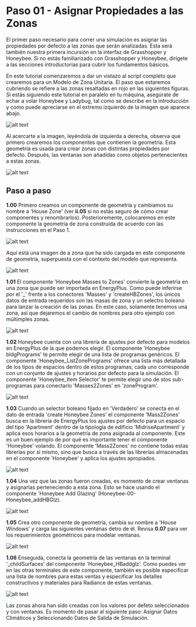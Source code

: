 Paso 01 - Asignar Propiedades a las Zonas
=========================================

El primer paso necesario para correr una simulación es asignar las propiedades por defecto a las zonas que serán analizadas. Esta será también nuestra primera incursión en la interfaz de Grasshopper y Honeybee. Si no estás familiarizado con Grasshopper y Honeybee, dirígete a las secciones introductorias para cubrir los fundamentos básicos.

En este tutorial comenzaremos a dar un vistazo al script completo que crearemos para un Modelo de Zona Unitaria. El paso que estaremos cubriendo se refiere a las zonas resaltadas en rojo en las siguientes figuras. Si estás siguiendo este tutorial en paralelo en tu máquina, asegúrate de echar a volar Honeybee y Ladybug, tal como se describe en la introducción y como puede apreciarse en el extremo izquierdo de la imagen que aparece abajo.

![alt text](https://user-images.githubusercontent.com/44324576/51673655-d5129680-1fce-11e9-9f97-66e6f5418b6d.png)

Al acercarte a la imagen, leyéndola de izquierda a derecha, observa que primero crearemos los componentes que contienen la geometría. Esta geometría es usada para crear zonas con distintas propiedades por defecto. Después, las ventanas son añadidas como objetos pertenecientes a estas zonas.

![alt text](https://user-images.githubusercontent.com/44324576/51674124-1fe0de00-1fd0-11e9-9e4e-7b7ef4f796be.png)

Paso a paso
-----------

**1.00** Primero creamos un componente de geometría y cambiamos su nombre a 'House Zone' (ver **ii.05** si no estás seguro de cómo crear componentes y renombrarlos). Posterioremente, colocaremos en este componente la geometría de zona construida de acuerdo con las instrucciones en el Paso 1.

![alt text](https://user-images.githubusercontent.com/44324576/49189563-1e4bbe80-f36f-11e8-8537-193ce899aa3a.jpg)

Aquí está una imagen de a zona que ha sido cargada en este componente de geometría, superpuesta con el contexto del modelo que representa.

![alt text](https://user-images.githubusercontent.com/44324576/49190883-7df89880-f374-11e8-940b-a95f99c58fad.jpg)

**1.01** El componente 'Honeybee Masses to Zones' convierte la geometría en una zona que puede ser importada en EnergyPlus. Como puede inferirse por el '\_' frente a los conectores 'Masses' y 'createHBZones', los únicos datos de entrada requeridos son las masas de zona y un selectro boleano para lanzar la creación de las zonas. En este caso, solamente tenemos una zona, así que dejaremos el cambio de nombres para otro ejemplo con múltimples zonas.

![alt text](https://user-images.githubusercontent.com/44324576/49189556-1db32800-f36f-11e8-8f03-f982dafb3d43.jpg)

**1.02** Honeybee cuenta con una librería de ajustes por defecto para modelos en EnergyPlus de la que podemos elegir. El componente 'Honeybee bldgPrograms' te permite elegir de una lista de programas genéricos. El componente 'Honeybee_ListZonePrograms' ofrece una lista más detallada de los tipos de espacios dentro de estos programas; cada uno corresponde con un conjunto de ajustes y horarios por defecto para la simulación. El componente 'Honeybee_Item Selector' te permite elegir uno de stos sub-programas para conectarlo 'Masses2Zones' en 'zoneProgram'.

![alt text](https://user-images.githubusercontent.com/44324576/49189557-1db32800-f36f-11e8-8dde-ff6e9af4d48b.jpg)

**1.03** Cuando un selector boleano fijado en 'Verdadero' se conecta en el dato de entrada 'create Honeybee Zones' el componente 'Mass2Zones' busca en la librería de EnergyPlus los ajustes por defecto para un espacio del tipo 'Apartment' dentro de la tipología de edificio 'MidriseApartment' y aplica esos horarios a la geometría de zona asignada al componente. Este es un buen ejemplo de por qué es importante tener el componente 'Honeybee' volando. El componente 'Mass2Zones' no contiene todas estas librerías por si mismo, sino que busca a través de las librerías almacenadas en el componente 'Honeybee' y aplica los ajustes apropiados.

![alt text](https://user-images.githubusercontent.com/44324576/49189558-1db32800-f36f-11e8-9189-50b314eae95b.jpg)

**1.04** Una vez que las zonas fueron creadas, es momento de crear ventanas y asignarlas perteneciendo a esta zona. Esto se hace usando el componente 'Honeybee Add Glazing' (Honeybee-00-Honeybee_addHBGlz).

![alt text](https://user-images.githubusercontent.com/44324576/49189559-1db32800-f36f-11e8-81e2-1f3937621c17.jpg)

**1.05** Crea otro componente de geometría, cambia su nombre a 'House Windows' y carga las siguientes ventanas detro de él. Revisa **0.07** para ver los requerimientos geométricos para modelar ventanas.

![alt text](https://user-images.githubusercontent.com/44324576/51674921-6fc0a480-1fd2-11e9-8834-58054e2c5887.jpg)

**1.06** Enseguida, conecta la geometría de las ventanas en la terminal '\_childSurfaces' del componente 'Honeybee_HBaddglz'. Como puedes ver en las otras terminales de este componente, también es posible especificar una lista de nombres para estas ventas y especificar los detalles constructivos y materiales para Radiance de estas ventanas.

![alt text](https://user-images.githubusercontent.com/44324576/49189560-1e4bbe80-f36f-11e8-9ff4-e52bf5159263.jpg)

Las zonas ahora han sido creadas con los valores por defeto seleccionados y con ventanas. Es momento de pasar al siguiente paso: Asignar Datos Climáticos y Seleccionando Datos de Salida de Simulación.
